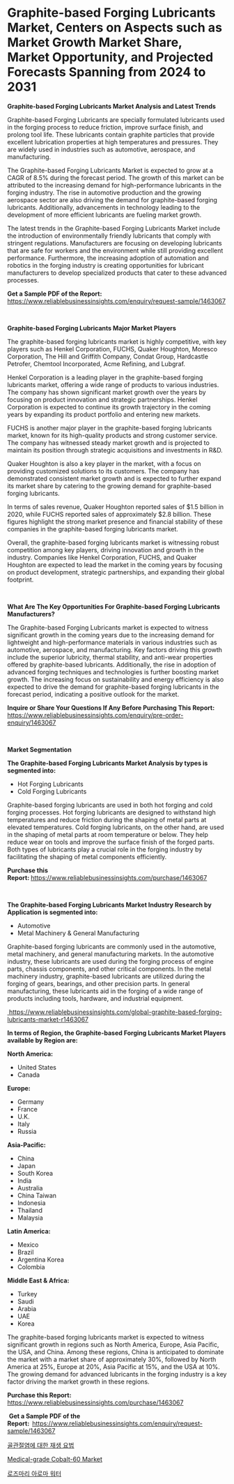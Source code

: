 <p><h1>Graphite-based Forging Lubricants Market, Centers on Aspects such as Market Growth Market Share, Market Opportunity, and Projected Forecasts Spanning from 2024 to 2031</h1></p><p><strong>Graphite-based Forging Lubricants Market Analysis and Latest Trends</strong></p>
<p><p>Graphite-based Forging Lubricants are specially formulated lubricants used in the forging process to reduce friction, improve surface finish, and prolong tool life. These lubricants contain graphite particles that provide excellent lubrication properties at high temperatures and pressures. They are widely used in industries such as automotive, aerospace, and manufacturing.</p><p>The Graphite-based Forging Lubricants Market is expected to grow at a CAGR of 8.5% during the forecast period. The growth of this market can be attributed to the increasing demand for high-performance lubricants in the forging industry. The rise in automotive production and the growing aerospace sector are also driving the demand for graphite-based forging lubricants. Additionally, advancements in technology leading to the development of more efficient lubricants are fueling market growth.</p><p>The latest trends in the Graphite-based Forging Lubricants Market include the introduction of environmentally friendly lubricants that comply with stringent regulations. Manufacturers are focusing on developing lubricants that are safe for workers and the environment while still providing excellent performance. Furthermore, the increasing adoption of automation and robotics in the forging industry is creating opportunities for lubricant manufacturers to develop specialized products that cater to these advanced processes.</p></p>
<p><strong>Get a Sample PDF of the Report:&nbsp;</strong> <a href="https://www.reliablebusinessinsights.com/enquiry/request-sample/1463067">https://www.reliablebusinessinsights.com/enquiry/request-sample/1463067</a></p>
<p>&nbsp;</p>
<p><strong>Graphite-based Forging Lubricants Major Market Players</strong></p>
<p><p>The graphite-based forging lubricants market is highly competitive, with key players such as Henkel Corporation, FUCHS, Quaker Houghton, Moresco Corporation, The Hill and Griffith Company, Condat Group, Hardcastle Petrofer, Chemtool Incorporated, Acme Refining, and Lubgraf. </p><p>Henkel Corporation is a leading player in the graphite-based forging lubricants market, offering a wide range of products to various industries. The company has shown significant market growth over the years by focusing on product innovation and strategic partnerships. Henkel Corporation is expected to continue its growth trajectory in the coming years by expanding its product portfolio and entering new markets.</p><p>FUCHS is another major player in the graphite-based forging lubricants market, known for its high-quality products and strong customer service. The company has witnessed steady market growth and is projected to maintain its position through strategic acquisitions and investments in R&D.</p><p>Quaker Houghton is also a key player in the market, with a focus on providing customized solutions to its customers. The company has demonstrated consistent market growth and is expected to further expand its market share by catering to the growing demand for graphite-based forging lubricants.</p><p>In terms of sales revenue, Quaker Houghton reported sales of $1.5 billion in 2020, while FUCHS reported sales of approximately $2.8 billion. These figures highlight the strong market presence and financial stability of these companies in the graphite-based forging lubricants market.</p><p>Overall, the graphite-based forging lubricants market is witnessing robust competition among key players, driving innovation and growth in the industry. Companies like Henkel Corporation, FUCHS, and Quaker Houghton are expected to lead the market in the coming years by focusing on product development, strategic partnerships, and expanding their global footprint.</p></p>
<p>&nbsp;</p>
<p><strong>What Are The Key Opportunities For Graphite-based Forging Lubricants Manufacturers?</strong></p>
<p><p>The Graphite-based Forging Lubricants market is expected to witness significant growth in the coming years due to the increasing demand for lightweight and high-performance materials in various industries such as automotive, aerospace, and manufacturing. Key factors driving this growth include the superior lubricity, thermal stability, and anti-wear properties offered by graphite-based lubricants. Additionally, the rise in adoption of advanced forging techniques and technologies is further boosting market growth. The increasing focus on sustainability and energy efficiency is also expected to drive the demand for graphite-based forging lubricants in the forecast period, indicating a positive outlook for the market.</p></p>
<p><strong>Inquire or Share Your Questions If Any Before Purchasing This Report:</strong> <a href="https://www.reliablebusinessinsights.com/enquiry/pre-order-enquiry/1463067">https://www.reliablebusinessinsights.com/enquiry/pre-order-enquiry/1463067</a></p>
<p>&nbsp;</p>
<p><strong>Market Segmentation</strong></p>
<p><strong>The Graphite-based Forging Lubricants Market Analysis by types is segmented into:</strong></p>
<p><ul><li>Hot Forging Lubricants</li><li>Cold Forging Lubricants</li></ul></p>
<p><p>Graphite-based forging lubricants are used in both hot forging and cold forging processes. Hot forging lubricants are designed to withstand high temperatures and reduce friction during the shaping of metal parts at elevated temperatures. Cold forging lubricants, on the other hand, are used in the shaping of metal parts at room temperature or below. They help reduce wear on tools and improve the surface finish of the forged parts. Both types of lubricants play a crucial role in the forging industry by facilitating the shaping of metal components efficiently.</p></p>
<p><strong>Purchase this Report:&nbsp;</strong><a href="https://www.reliablebusinessinsights.com/purchase/1463067">https://www.reliablebusinessinsights.com/purchase/1463067</a></p>
<p>&nbsp;</p>
<p><strong>The Graphite-based Forging Lubricants Market Industry Research by Application is segmented into:</strong></p>
<p><ul><li>Automotive</li><li>Metal Machinery & General Manufacturing</li></ul></p>
<p><p>Graphite-based forging lubricants are commonly used in the automotive, metal machinery, and general manufacturing markets. In the automotive industry, these lubricants are used during the forging process of engine parts, chassis components, and other critical components. In the metal machinery industry, graphite-based lubricants are utilized during the forging of gears, bearings, and other precision parts. In general manufacturing, these lubricants aid in the forging of a wide range of products including tools, hardware, and industrial equipment.</p></p>
<p><a href="https://www.reliablebusinessinsights.com/global-graphite-based-forging-lubricants-market-r1463067">&nbsp;https://www.reliablebusinessinsights.com/global-graphite-based-forging-lubricants-market-r1463067</a></p>
<p><strong>In terms of Region, the Graphite-based Forging Lubricants Market Players available by Region are:</strong></p>
<p>
    <p> <strong> North America: </strong>
        <ul>
            <li>United States</li>
            <li>Canada</li>
        </ul>
        </p> 
    <p> <strong> Europe: </strong>
        <ul>
            <li>Germany</li>
            <li>France</li>
            <li>U.K.</li>
            <li>Italy</li>
            <li>Russia</li>
        </ul>
        </p> 
    <p> <strong> Asia-Pacific: </strong>
        <ul>
            <li>China</li>
            <li>Japan</li>
            <li>South Korea</li>
            <li>India</li>
            <li>Australia</li>
            <li>China Taiwan</li>
            <li>Indonesia</li>
            <li>Thailand</li>
            <li>Malaysia</li>
        </ul>
        </p> 
    <p> <strong> Latin America: </strong>
        <ul>
            <li>Mexico</li>
            <li>Brazil</li>
            <li>Argentina Korea</li>
            <li>Colombia</li>
        </ul>
        </p> 
    <p> <strong> Middle East & Africa: </strong>
        <ul>
            <li>Turkey</li>
            <li>Saudi</li>
            <li>Arabia</li>
            <li>UAE</li>
            <li>Korea</li>
        </ul>
    </p>
    </p>
<p><p>The graphite-based forging lubricants market is expected to witness significant growth in regions such as North America, Europe, Asia Pacific, the USA, and China. Among these regions, China is anticipated to dominate the market with a market share of approximately 30%, followed by North America at 25%, Europe at 20%, Asia Pacific at 15%, and the USA at 10%. The growing demand for advanced lubricants in the forging industry is a key factor driving the market growth in these regions.</p></p>
<p><strong>Purchase this Report: </strong><a href="https://www.reliablebusinessinsights.com/purchase/1463067">https://www.reliablebusinessinsights.com/purchase/1463067</a></p>
<p>&nbsp;<strong>Get a Sample PDF of the Report:&nbsp;&nbsp;</strong><a href="https://www.reliablebusinessinsights.com/enquiry/request-sample/1463067">https://www.reliablebusinessinsights.com/enquiry/request-sample/1463067</a></p>
<p><strong></strong></p>
<p><p><a href="https://medium.com/@ethanmorar2011/%EC%97%BC%ED%99%94%EC%84%B1%EA%B4%80%EC%A0%88%EC%97%BC%EC%9D%84-%EC%9C%84%ED%95%9C-%EC%9E%AC%EC%83%9D-%EC%9A%94%EB%B2%95-%EC%8B%9C%EC%9E%A5-%EC%A1%B0%EC%82%AC-%EB%B3%B4%EA%B3%A0%EC%84%9C%EC%97%90%EB%8A%94-2024%EB%85%84%EB%B6%80%ED%84%B0-2031%EB%85%84%EA%B9%8C%EC%A7%80-cagr-%EC%98%88%EC%B8%A1%EB%90%9C-%EC%8B%9C%EC%9E%A5-%EA%B7%9C%EB%AA%A8-%EC%A0%90%EC%9C%A0%EC%9C%A8-%EB%B0%8F-%EC%84%B1%EC%9E%A5%EB%A5%A0%EC%97%90-%EB%8C%80%ED%95%9C-%EB%B6%84%EC%84%9D%EC%9D%B4-%ED%8F%AC%ED%95%A8%EB%90%98%EC%96%B4-%EC%9E%88%EC%8A%B5%EB%8B%88%EB%8B%A4-7b559162fd65">골관절염에 대한 재생 요법</a></p><p><a href="https://github.com/shahriarnajimjoy333/Market-Research-Report-List-1/blob/main/medical-grade-cobalt-60-market.md">Medical-grade Cobalt-60 Market</a></p><p><a href="https://medium.com/@corneliutrifa2022/%EA%B8%80%EB%A1%9C%EB%B2%8C-%EB%A1%9C%EC%A6%88%EB%A7%88%EB%A6%AC-%EC%95%84%EB%A1%9C%EB%A7%88-%EC%88%98%EC%82%B0%EB%AC%BC-%EC%8B%9C%EC%9E%A5-%ED%98%84%ED%99%A9-2024-2031-%EB%B0%8F-%EC%A7%80%EC%97%AD-%EC%A0%9C%ED%92%88-%EB%B0%8F-%EC%B5%9C%EC%A2%85-%EC%82%AC%EC%9A%A9%EB%B3%84-%EC%98%88%EC%B8%A1-386d4e1f5373">로즈마리 아로마 워터</a></p></p>
